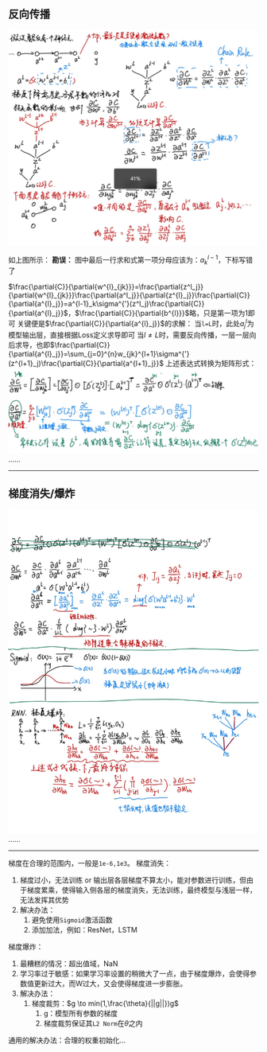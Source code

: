 ## 反向传播

![image.png](https://raw.githubusercontent.com/yzh-2002/img-hosting/main/notes/202411022115693.png)


如上图所示：
**勘误：**
图中最后一行求和式第一项分母应该为：$a_k^{l-1}$，下标写错了

$\frac{\partial{C}}{\partial{w^{l}_{jk}}}=\frac{\partial{z^l_j}}{\partial{w^{l}_{jk}}}\frac{\partial{a^l_j}}{\partial{z^{l}_j}}\frac{\partial{C}}{\partial{a^{l}_j}}=a^{l-1}_k\sigma^{'}(z^l_j)\frac{\partial{C}}{\partial{a^{l}_j}}$，$\frac{\partial{C}}{\partial{b^{l}}}$略，只是第一项为1即可
关键便是$\frac{\partial{C}}{\partial{a^{l}_j}}$的求解：
当`l=L`时，此处$a_j^l$为模型输出层，直接根据Loss定义求导即可
当$l\neq L$时，需要反向传播，一层一层向后求导，也即$\frac{\partial{C}}{\partial{a^{l}_j}}=\sum_{j=0}^{n}w_{jk}^{l+1}\sigma^{'}(z^{l+1}_j)\frac{\partial{C}}{\partial{a^{l+1}_j}}$
上述表达式转换为矩阵形式：
![image.png](https://raw.githubusercontent.com/yzh-2002/img-hosting/main/notes/202411031353152.png)
......

---

## 梯度消失/爆炸

![c77bcf6f33e7a9b40a29e7ab70982cda.png](https://raw.githubusercontent.com/yzh-2002/img-hosting/main/notes/202411031353710.png)
......

---
梯度在合理的范围内，一般是`1e-6,1e3`。
梯度消失：
1. 梯度过小，无法训练 or 输出层各层梯度不算太小，能对参数进行训练，但由于梯度累乘，使得输入侧各层的梯度消失，无法训练，最终模型与浅层一样，无法发挥其优势
2. 解决办法：
	1. 避免使用`Sigmoid`激活函数
	2. 添加加法，例如：ResNet，LSTM

梯度爆炸：
1. 最糟糕的情况：超出值域，NaN
2. 学习率过于敏感：如果学习率设置的稍微大了一点，由于梯度爆炸，会使得参数值更新过大，而W过大，又会使得梯度进一步膨胀。
3. 解决办法：
	1. 梯度裁剪：$g \to min(1,\frac{\theta}{||g||})g$
		1. g：模型所有参数的梯度
		2. 梯度裁剪保证其`L2 Norm`在$\theta$之内

通用的解决办法：合理的权重初始化...